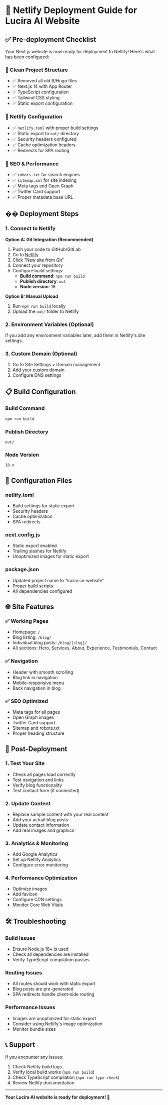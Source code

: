 # 🚀 Netlify Deployment Guide for Lucira AI Website

## ✅ Pre-deployment Checklist

Your Next.js website is now ready for deployment to Netlify! Here's what has been configured:

### **📁 Clean Project Structure**
- ✅ Removed all old R/Hugo files
- ✅ Next.js 14 with App Router
- ✅ TypeScript configuration
- ✅ Tailwind CSS styling
- ✅ Static export configuration

### **🔧 Netlify Configuration**
- ✅ `netlify.toml` with proper build settings
- ✅ Static export to `out/` directory
- ✅ Security headers configured
- ✅ Cache optimization headers
- ✅ Redirects for SPA routing

### **📄 SEO & Performance**
- ✅ `robots.txt` for search engines
- ✅ `sitemap.xml` for site indexing
- ✅ Meta tags and Open Graph
- ✅ Twitter Card support
- ✅ Proper metadata base URL

## �� Deployment Steps

### **1. Connect to Netlify**

**Option A: Git Integration (Recommended)**
1. Push your code to GitHub/GitLab
2. Go to [Netlify](https://netlify.com)
3. Click "New site from Git"
4. Connect your repository
5. Configure build settings:
   - **Build command**: `npm run build`
   - **Publish directory**: `out`
   - **Node version**: 18

**Option B: Manual Upload**
1. Run `npm run build` locally
2. Upload the `out/` folder to Netlify

### **2. Environment Variables (Optional)**
If you add any environment variables later, add them in Netlify's site settings.

### **3. Custom Domain (Optional)**
1. Go to Site Settings > Domain management
2. Add your custom domain
3. Configure DNS settings

## 📋 Build Configuration

### **Build Command**
```bash
npm run build
```

### **Publish Directory**
```
out/
```

### **Node Version**
```
18.x
```

## 🔧 Configuration Files

### **netlify.toml**
- Build settings for static export
- Security headers
- Cache optimization
- SPA redirects

### **next.config.js**
- Static export enabled
- Trailing slashes for Netlify
- Unoptimized images for static export

### **package.json**
- Updated project name to "lucira-ai-website"
- Proper build scripts
- All dependencies configured

## 🌐 Site Features

### **✅ Working Pages**
- Homepage: `/`
- Blog listing: `/blog/`
- Individual blog posts: `/blog/[slug]/`
- All sections: Hero, Services, About, Experience, Testimonials, Contact

### **✅ Navigation**
- Header with smooth scrolling
- Blog link in navigation
- Mobile-responsive menu
- Back navigation in blog

### **✅ SEO Optimized**
- Meta tags for all pages
- Open Graph images
- Twitter Card support
- Sitemap and robots.txt
- Proper heading structure

## 🔄 Post-Deployment

### **1. Test Your Site**
- Check all pages load correctly
- Test navigation and links
- Verify blog functionality
- Test contact form (if connected)

### **2. Update Content**
- Replace sample content with your real content
- Add your actual blog posts
- Update contact information
- Add real images and graphics

### **3. Analytics & Monitoring**
- Add Google Analytics
- Set up Netlify Analytics
- Configure error monitoring

### **4. Performance Optimization**
- Optimize images
- Add favicon
- Configure CDN settings
- Monitor Core Web Vitals

## 🛠️ Troubleshooting

### **Build Issues**
- Ensure Node.js 18+ is used
- Check all dependencies are installed
- Verify TypeScript compilation passes

### **Routing Issues**
- All routes should work with static export
- Blog posts are pre-generated
- SPA redirects handle client-side routing

### **Performance Issues**
- Images are unoptimized for static export
- Consider using Netlify's image optimization
- Monitor bundle sizes

## 📞 Support

If you encounter any issues:
1. Check Netlify build logs
2. Verify local build works (`npm run build`)
3. Check TypeScript compilation (`npm run type-check`)
4. Review Netlify documentation

---

**Your Lucira AI website is ready for deployment! 🎉**
